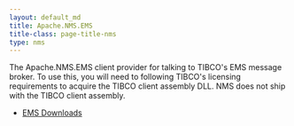 ```yaml
---
layout: default_md
title: Apache.NMS.EMS 
title-class: page-title-nms
type: nms
---
```


The Apache.NMS.EMS client provider for talking to TIBCO's EMS message broker. To use this, you will need to following TIBCO's licensing requirements to acquire the TIBCO client assembly DLL. NMS does not ship with the TIBCO client assembly.

*   [EMS Downloads](downloads)


